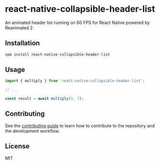 # react-native-collapsible-header-list

An animated header list running on 60 FPS for React Native powered by Reanimated 2

## Installation

```sh
npm install react-native-collapsible-header-list
```

## Usage

```js
import { multiply } from 'react-native-collapsible-header-list';

// ...

const result = await multiply(3, 7);
```

## Contributing

See the [contributing guide](CONTRIBUTING.md) to learn how to contribute to the repository and the development workflow.

## License

MIT
